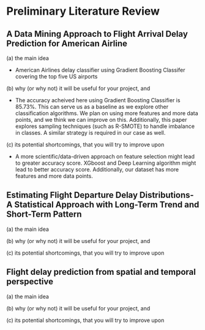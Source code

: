 # Preliminary Literature Review

## A Data Mining Approach to Flight Arrival Delay Prediction for American Airline

(a) the main idea
- American Airlines delay classifier using Gradient Boosting Classifer covering the top five US airports

(b) why (or why not) it will be useful for your project, and
- The accuracy acheived here using Gradient Boosting Classifier is 85.73%. This can serve us as a baseline as we explore other classification algorithms. We plan on using more features and more data points, and we think we can improve on this. Additionally, this paper explores sampling techniques (such as R-SMOTE) to handle imbalance in classes. A similar strategy is required in our case as well.

(c) its potential shortcomings, that you will try to improve upon
- A more scientific/data-driven approach on feature selection might lead to greater accuracy score. XGboost and Deep Learning algorithm might lead to better accuracy score. Additionally, our dataset has more features and more data points.  

## Estimating Flight Departure Delay Distributions-A Statistical Approach with Long-Term Trend and Short-Term Pattern

(a) the main idea

(b) why (or why not) it will be useful for your project, and

(c) its potential shortcomings, that you will try to improve upon

## Flight delay prediction from spatial and temporal perspective

(a) the main idea

(b) why (or why not) it will be useful for your project, and

(c) its potential shortcomings, that you will try to improve upon
